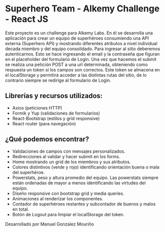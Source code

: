 # Superhero Team - Alkemy Challenge - React JS

Este proyecto es un challenge para Alkemy Labs. En él se desarrolla una aplicación para crear un equipo de superhéroes consumiendo una API externa (Superhero API) y mostrando diferentes atributos a nivel individual decada miembro y del equipo consolidado.
Para ingresar al sitio deberemos autenticarnos. Esto se hace ingresando el email y la contraseña que figuran en el placeholder del formulario de Login. Una vez que hacemos el submit se realiza una petición POST a una url determinada, obteniendo como respuesta un token si los campos son correctos. Este token se almacena en el localStorage y permitirá acceder a las distintas rutas del sitio, de lo contrario siempre se redirige al formulario de Login.

## Librerías y recursos utilizados:
  - Axios (peticiones HTTP)
  - Formik y Yup (validaciones de formularios)
  - React-Bootstrap (estilos y grid responsive)
  - React router (para navegación)

## ¿Qué podemos encontrar?
  - Validaciones de campos con mensajes personalizados.
  - Redirecciones al validar y hacer submit en los forms.
  - Home mostrando un grid de los miembros y sus atributos.
  - Colores distintivos (verde y rojo) identificando orientación buena o mala del superhéroe.
  - Powerstats, peso y altura promedio del equipo. Las powerstats siempre están ordenadas de mayor a menos identificando las virtudes del equipo.
  - Diseño responsive con bootstrap grid y media queries.
  - Animaciones al renderizar los componentes.
  - Contador de superhéroes restantes y subcontador de buenos y malos en total.
  - Botón de Logout para limpiar el localStorage del token.

Desarrollado por Manuel Gonzalez Mouriño

